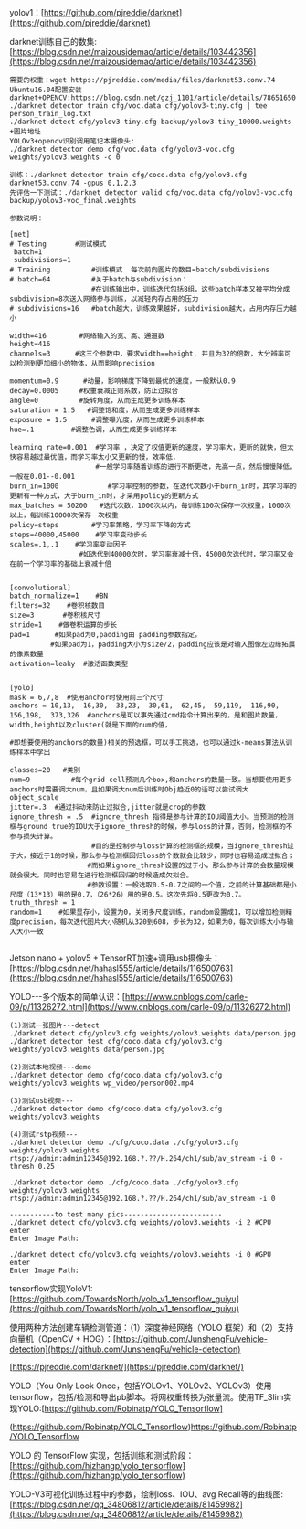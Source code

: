 yolov1：[https://github.com/pjreddie/darknet](https://github.com/pjreddie/darknet)

darknet训练自己的数集:[https://blog.csdn.net/maizousidemao/article/details/103442356](https://blog.csdn.net/maizousidemao/article/details/103442356)
```
需要的权重：wget https://pjreddie.com/media/files/darknet53.conv.74
Ubuntu16.04配置安装darknet+OPENCV:https://blog.csdn.net/gzj_1101/article/details/78651650
./darknet detector train cfg/voc.data cfg/yolov3-tiny.cfg | tee person_train_log.txt
./darknet detect cfg/yolov3-tiny.cfg backup/yolov3-tiny_10000.weights +图片地址
YOLOv3+opencv识别调用笔记本摄像头:
./darknet detector demo cfg/voc.data cfg/yolov3-voc.cfg weights/yolov3.weights -c 0

训练：./darknet detector train cfg/coco.data cfg/yolov3.cfg darknet53.conv.74 -gpus 0,1,2,3
先评估一下测试：./darknet detector valid cfg/voc.data cfg/yolov3-voc.cfg backup/yolov3-voc_final.weights

参数说明：

[net]
# Testing       #测试模式
 batch=1    
 subdivisions=1
# Training          #训练模式  每次前向图片的数目=batch/subdivisions
# batch=64          #关于batch与subdivision：
                    #在训练输出中，训练迭代包括8组，这些batch样本又被平均分成subdivision=8次送入网络参与训练，以减轻内存占用的压力
# subdivisions=16   #batch越大，训练效果越好，subdivision越大，占用内存压力越小

width=416        #网络输入的宽、高、通道数
height=416
channels=3      #这三个参数中，要求width==height, 并且为32的倍数，大分辨率可以检测到更加细小的物体，从而影响precision

momentum=0.9      #动量，影响梯度下降到最优的速度，一般默认0.9
decay=0.0005     #权重衰减正则系数，防止过拟合
angle=0          #旋转角度，从而生成更多训练样本 
saturation = 1.5   #调整饱和度，从而生成更多训练样本
exposure = 1.5      #调整曝光度，从而生成更多训练样本
hue=.1         #调整色调，从而生成更多训练样本

learning_rate=0.001  #学习率 ，决定了权值更新的速度，学习率大，更新的就快，但太快容易越过最优值，而学习率太小又更新的慢，效率低，
                     #一般学习率随着训练的进行不断更改，先高一点，然后慢慢降低，一般在0.01--0.001
burn_in=1000            #学习率控制的参数，在迭代次数小于burn_in时，其学习率的更新有一种方式，大于burn_in时，才采用policy的更新方式
max_batches = 50200   #迭代次数，1000次以内，每训练100次保存一次权重，1000次以上，每训练10000次保存一次权重
policy=steps        #学习率策略，学习率下降的方式
steps=40000,45000    #学习率变动步长
scales=.1,.1    #学习率变动因子
                 #如迭代到40000次时，学习率衰减十倍，45000次迭代时，学习率又会在前一个学习率的基础上衰减十倍


[convolutional]
batch_normalize=1    #BN
filters=32    #卷积核数目
size=3       #卷积核尺寸
stride=1    #做卷积运算的步长
pad=1      #如果pad为0,padding由 padding参数指定。
		  #如果pad为1，padding大小为size/2，padding应该是对输入图像左边缘拓展的像素数量
activation=leaky  #激活函数类型


[yolo]
mask = 6,7,8  #使用anchor时使用前三个尺寸
anchors = 10,13,  16,30,  33,23,  30,61,  62,45,  59,119,  116,90,  156,198,  373,326  #anchors是可以事先通过cmd指令计算出来的，是和图片数量，width,height以及cluster(就是下面的num的值，
					                                                                   #即想要使用的anchors的数量)相关的预选框，可以手工挑选，也可以通过k-means算法从训练样本中学出

classes=20   #类别 
num=9          #每个grid cell预测几个box,和anchors的数量一致。当想要使用更多anchors时需要调大num，且如果调大num后训练时Obj趋近0的话可以尝试调大object_scale
jitter=.3  #通过抖动来防止过拟合,jitter就是crop的参数
ignore_thresh = .5  #ignore_thresh 指得是参与计算的IOU阈值大小。当预测的检测框与ground true的IOU大于ignore_thresh的时候，参与loss的计算，否则，检测框的不参与损失计算。
                    #目的是控制参与loss计算的检测框的规模，当ignore_thresh过于大，接近于1的时候，那么参与检测框回归loss的个数就会比较少，同时也容易造成过拟合；
				   #而如果ignore_thresh设置的过于小，那么参与计算的会数量规模就会很大。同时也容易在进行检测框回归的时候造成欠拟合。
                   #参数设置：一般选取0.5-0.7之间的一个值，之前的计算基础都是小尺度（13*13）用的是0.7，（26*26）用的是0.5。这次先将0.5更改为0.7。 
truth_thresh = 1
random=1    #如果显存小，设置为0，关闭多尺度训练，random设置成1，可以增加检测精度precision，每次迭代图片大小随机从320到608，步长为32，如果为0，每次训练大小与输入大小一致


```
Jetson nano + yolov5 + TensorRT加速+调用usb摄像头：[https://blog.csdn.net/hahasl555/article/details/116500763](https://blog.csdn.net/hahasl555/article/details/116500763)

YOLO---多个版本的简单认识：[https://www.cnblogs.com/carle-09/p/11326272.html](https://www.cnblogs.com/carle-09/p/11326272.html)
```
(1)测试一张图片---detect
./darknet detect cfg/yolov3.cfg weights/yolov3.weights data/person.jpg
./darknet detector test cfg/coco.data cfg/yolov3.cfg weights/yolov3.weights data/person.jpg

(2)测试本地视频---demo
./darknet detector demo cfg/coco.data cfg/yolov3.cfg weights/yolov3.weights wp_video/person002.mp4

(3)测试usb视频---
./darknet detector demo cfg/coco.data cfg/yolov3.cfg weights/yolov3.weights

(4)测试rstp视频---
./darknet detector demo ./cfg/coco.data ./cfg/yolov3.cfg weights/yolov3.weights rtsp://admin:admin12345@192.168.?.??/H.264/ch1/sub/av_stream -i 0 -thresh 0.25

./darknet detector demo ./cfg/coco.data ./cfg/yolov3.cfg weights/yolov3.weights rtsp://admin:admin12345@192.168.?.??/H.264/ch1/sub/av_stream -i 0

-----------to test many pics------------------------
./darknet detect cfg/yolov3.cfg weights/yolov3.weights -i 2 #CPU  enter
Enter Image Path:

./darknet detect cfg/yolov3.cfg weights/yolov3.weights -i 0 #GPU  enter
Enter Image Path: 
```

tensorflow实现YoloV1:[https://github.com/TowardsNorth/yolo_v1_tensorflow_guiyu](https://github.com/TowardsNorth/yolo_v1_tensorflow_guiyu)

使用两种方法创建车辆检测管道：（1）深度神经网络（YOLO 框架）和（2）支持向量机（OpenCV + HOG）：[https://github.com/JunshengFu/vehicle-detection](https://github.com/JunshengFu/vehicle-detection)

[https://pjreddie.com/darknet/](https://pjreddie.com/darknet/)

YOLO（You Only Look Once，包括YOLOv1、YOLOv2、YOLOv3）使用tensorflow，包括/检测和导出pb脚本。将网权重转换为张量流。使用TF_Slim实现YOLO:[https://github.com/Robinatp/YOLO_Tensorflow]

(https://github.com/Robinatp/YOLO_Tensorflow)https://github.com/Robinatp/YOLO_Tensorflow

YOLO 的 TensorFlow 实现，包括训练和测试阶段：[https://github.com/hizhangp/yolo_tensorflow](https://github.com/hizhangp/yolo_tensorflow)

YOLO-V3可视化训练过程中的参数，绘制loss、IOU、avg Recall等的曲线图:[https://blog.csdn.net/qq_34806812/article/details/81459982](https://blog.csdn.net/qq_34806812/article/details/81459982)
